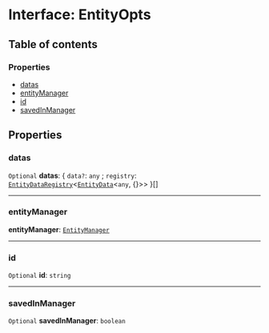 # Interface: EntityOpts

## Table of contents

### Properties

* [datas](/auto-docs/core/interfaces/EntityOpts.md#datas)
* [entityManager](/auto-docs/core/interfaces/EntityOpts.md#entitymanager)
* [id](/auto-docs/core/interfaces/EntityOpts.md#id)
* [savedInManager](/auto-docs/core/interfaces/EntityOpts.md#savedinmanager)

## Properties

### datas

`Optional` **datas**: { `data?`: `any` ; `registry`: [`EntityDataRegistry`](/auto-docs/core/interfaces/EntityDataRegistry.md)<[`EntityData`](/auto-docs/core/classes/EntityData.md)<`any`, {}>>  }\[]

***

### entityManager

**entityManager**: [`EntityManager`](/auto-docs/core/classes/EntityManager.md)

***

### id

`Optional` **id**: `string`

***

### savedInManager

`Optional` **savedInManager**: `boolean`
